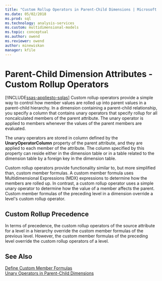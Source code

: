 ```yaml
---
title: "Custom Rollup Operators in Parent-Child Dimensions | Microsoft Docs"
ms.date: 05/02/2018
ms.prod: sql
ms.technology: analysis-services
ms.custom: multidimensional-models
ms.topic: conceptual
ms.author: owend
ms.reviewer: owend
author: minewiskan
manager: kfile
---
```

# Parent-Child Dimension Attributes - Custom Rollup Operators
[!INCLUDE[ssas-appliesto-sqlas](../../includes/ssas-appliesto-sqlas.md)]
  Custom rollup operators provide a simple way to control how member values are rolled up into parent values in a parent-child hierarchy. In a dimension containing a parent-child relationship, you specify a column that contains unary operators that specify rollup for all noncalculated members of the parent attribute. The unary operator is applied to members whenever the values of the parent members are evaluated.  
  
 The unary operators are stored in column defined by the **UnaryOperatorColumn** property of the parent attribute, and they are applied to each member of the attribute. The column specified by this property can reside either in the dimension table or in a table related to the dimension table by a foreign key in the dimension table.  
  
 Custom rollup operators provide functionality similar to, but more simplified than, custom member formulas. A custom member formula uses Multidimensional Expressions (MDX) expressions to determine how the members are rolled up. In contrast, a custom rollup operator uses a simple unary operator to determine how the value of a member affects the parent. Custom member formulas of the preceding level in a dimension override a level's custom rollup operator.  
  
## Custom Rollup Precedence  
 In terms of precedence, the custom rollup operators of the source attribute for a level in a hierarchy override the custom member formulas of the previous level. However, the custom member formulas of the preceding level override the custom rollup operators of a level.  
  
## See Also  
 [Define Custom Member Formulas](../../analysis-services/multidimensional-models/attribute-properties-define-custom-member-formulas.md)   
 [Unary Operators in Parent-Child Dimensions](../../analysis-services/multidimensional-models/parent-child-dimension-attributes-unary-operators.md)  
  
  
